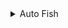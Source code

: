 <details>
  <summary>Auto Fish</summary>
  <img src="https://github.com/0kolya0/GC_FuncList/blob/main/gif/Auto%20Fish.gif"/>
</details>
